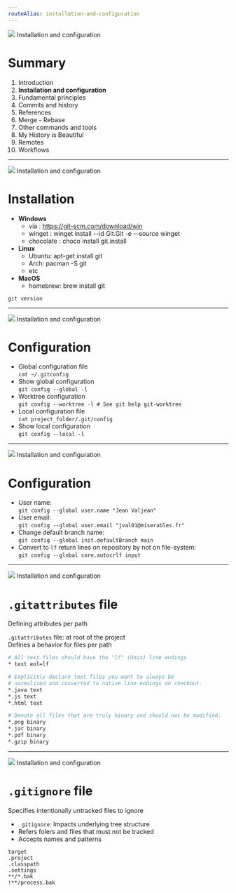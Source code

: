 ```yaml
---
routeAlias: installation-and-configuration
---
```


<img absolute src="../public/git-logo.png" w-10 top-2 right-2/>
<SlideCurrentNo absolute bottom-0 right-2/>
<Link to="installation-and-configuration" absolute top-3.4 font-bold right-15 color="#db4c37">Installation and configuration</Link>

# Summary

1. <Link to="introduction">Introduction</Link>
2. <span v-mark.box.green="{ at: 1, animate: false }">**Installation and configuration**</span>
3. <Link to="fundamental-principles">Fundamental principles</Link>
4. <Link to="commits-and-history">Commits and history</Link>
5. <Link to="references">References</Link>
6. <Link to="merge-rebase">Merge - Rebase</Link>
7. <Link to="other-commands-and-tools">Other commands and tools</Link>
8. <Link to="my-history-is-beautiful">My History is Beautiful</Link>
9. <Link to="remotes">Remotes</Link>
10. <Link to="workflows">Workflows</Link>
---

<img absolute src="../public/git-logo.png" w-10 top-2 right-2/>
<SlideCurrentNo absolute bottom-0 right-2/>
<Link to="installation-and-configuration" absolute top-3.4 font-bold right-15 color="#db4c37">Installation and configuration</Link>

# Installation

- **Windows**
  - via : https://git-scm.com/download/win
  - winget : winget install --id Git.Git -e --source winget
  - chocolate : choco install git.install
- **Linux**
  - Ubuntu: apt-get install git
  - Arch: pacman -S git
  - etc
- **MacOS**
  - homebrew: brew install git

<div border border-blue border-4 text-center ml-80 mr-80 pt-2 pb-2 mt-6><code>git version</code></div>

---

<img absolute src="../public/git-logo.png" w-10 top-2 right-2/>
<SlideCurrentNo absolute bottom-0 right-2/>
<Link to="installation-and-configuration" absolute top-3.4 font-bold right-15 color="#db4c37">Installation and configuration</Link>

# Configuration

- Global configuration file  
  `cat ~/.gitconfig`
- Show global configuration  
  `git config --global -l`
- Worktree configuration  
  `git config --worktree -l # See git help git-worktree`
- Local configuration file  
  `cat project_folder/.git/config`
- Show local configuration  
  `git config --local -l`

---

<img absolute src="../public/git-logo.png" w-10 top-2 right-2/>
<SlideCurrentNo absolute bottom-0 right-2/>
<Link to="installation-and-configuration" absolute top-3.4 font-bold right-15 color="#db4c37">Installation and configuration</Link>

# Configuration

- User name:  
  `git config --global user.name "Jean Valjean"`
- User email:  
  `git config --global user.email "jval01@miserables.fr"`
- Change default branch name:  
  `git config --global init.defaultBranch main`
- Convert to `lf` return lines on repository by not on file-system:  
  `git config --global core.autocrlf input`

---

<img absolute src="../public/git-logo.png" w-10 top-2 right-2/>
<SlideCurrentNo absolute bottom-0 right-2/>
<Link to="installation-and-configuration" absolute top-3.4 font-bold right-15 color="#db4c37">Installation and configuration</Link>

# `.gitattributes` file
Defining attributes per path

`.gitattributes` file: at root of the project  
Defines a behavior for files per path


```bash
# All text files should have the "lf" (Unix) line endings
* text eol=lf

# Explicitly declare text files you want to always be
# normalized and converted to native line endings on checkout.
*.java text
*.js text
*.html text

# Denote all files that are truly binary and should not be modified.
*.png binary
*.jar binary
*.pdf binary
*.gzip binary
```
---

<img absolute src="../public/git-logo.png" w-10 top-2 right-2/>
<SlideCurrentNo absolute bottom-0 right-2/>
<Link to="installation-and-configuration" absolute top-3.4 font-bold right-15 color="#db4c37">Installation and configuration</Link>

# `.gitignore` file
Specifies intentionally untracked files to ignore

<div mt-10/>

- `.gitignore`: Impacts underlying tree structure
- Refers folers and files that must not be tracked
- Accepts names and patterns

<div mt-10/>

```
target
.project
.classpath
.settings
**/*.bak
!**/process.bak
```
